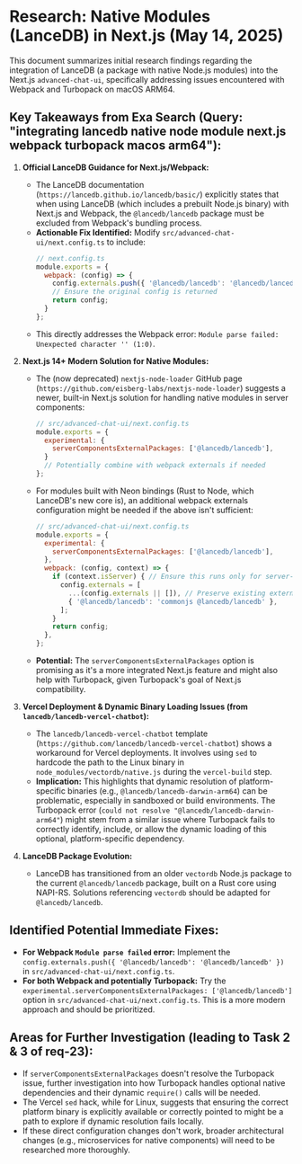 # Research: Native Modules (LanceDB) in Next.js (May 14, 2025)

This document summarizes initial research findings regarding the integration of LanceDB (a package with native Node.js modules) into the Next.js `advanced-chat-ui`, specifically addressing issues encountered with Webpack and Turbopack on macOS ARM64.

## Key Takeaways from Exa Search (Query: "integrating lancedb native node module next.js webpack turbopack macos arm64"):

1.  **Official LanceDB Guidance for Next.js/Webpack:**
    *   The LanceDB documentation (`https://lancedb.github.io/lancedb/basic/`) explicitly states that when using LanceDB (which includes a prebuilt Node.js binary) with Next.js and Webpack, the `@lancedb/lancedb` package must be excluded from Webpack's bundling process.
    *   **Actionable Fix Identified:** Modify `src/advanced-chat-ui/next.config.ts` to include:
        ```javascript
        // next.config.ts
        module.exports = {
          webpack: (config) => {
            config.externals.push({ '@lancedb/lancedb': '@lancedb/lancedb' });
            // Ensure the original config is returned
            return config;
          }
        };
        ```
    *   This directly addresses the Webpack error: `Module parse failed: Unexpected character '' (1:0)`.

2.  **Next.js 14+ Modern Solution for Native Modules:**
    *   The (now deprecated) `nextjs-node-loader` GitHub page (`https://github.com/eisberg-labs/nextjs-node-loader`) suggests a newer, built-in Next.js solution for handling native modules in server components:
        ```javascript
        // src/advanced-chat-ui/next.config.ts
        module.exports = {
          experimental: {
            serverComponentsExternalPackages: ['@lancedb/lancedb'],
          }
          // Potentially combine with webpack externals if needed
        };
        ```
    *   For modules built with Neon bindings (Rust to Node, which LanceDB's new core is), an additional webpack externals configuration might be needed if the above isn't sufficient:
        ```javascript
        // src/advanced-chat-ui/next.config.ts
        module.exports = {
          experimental: {
            serverComponentsExternalPackages: ['@lancedb/lancedb'],
          },
          webpack: (config, context) => {
            if (context.isServer) { // Ensure this runs only for server-side bundle
              config.externals = [
                ...(config.externals || []), // Preserve existing externals
                { '@lancedb/lancedb': 'commonjs @lancedb/lancedb' },
              ];
            }
            return config;
          },
        };
        ```
    *   **Potential:** The `serverComponentsExternalPackages` option is promising as it's a more integrated Next.js feature and might also help with Turbopack, given Turbopack's goal of Next.js compatibility.

3.  **Vercel Deployment & Dynamic Binary Loading Issues (from `lancedb/lancedb-vercel-chatbot`):**
    *   The `lancedb/lancedb-vercel-chatbot` template (`https://github.com/lancedb/lancedb-vercel-chatbot`) shows a workaround for Vercel deployments. It involves using `sed` to hardcode the path to the Linux binary in `node_modules/vectordb/native.js` during the `vercel-build` step.
    *   **Implication:** This highlights that dynamic resolution of platform-specific binaries (e.g., `@lancedb/lancedb-darwin-arm64`) can be problematic, especially in sandboxed or build environments. The Turbopack error (`could not resolve "@lancedb/lancedb-darwin-arm64"`) might stem from a similar issue where Turbopack fails to correctly identify, include, or allow the dynamic loading of this optional, platform-specific dependency.

4.  **LanceDB Package Evolution:**
    *   LanceDB has transitioned from an older `vectordb` Node.js package to the current `@lancedb/lancedb` package, built on a Rust core using NAPI-RS. Solutions referencing `vectordb` should be adapted for `@lancedb/lancedb`.

## Identified Potential Immediate Fixes:

*   **For Webpack `Module parse failed` error:** Implement the `config.externals.push({ '@lancedb/lancedb': '@lancedb/lancedb' })` in `src/advanced-chat-ui/next.config.ts`.
*   **For both Webpack and potentially Turbopack:** Try the `experimental.serverComponentsExternalPackages: ['@lancedb/lancedb']` option in `src/advanced-chat-ui/next.config.ts`. This is a more modern approach and should be prioritized.

## Areas for Further Investigation (leading to Task 2 & 3 of req-23):

*   If `serverComponentsExternalPackages` doesn't resolve the Turbopack issue, further investigation into how Turbopack handles optional native dependencies and their dynamic `require()` calls will be needed.
*   The Vercel `sed` hack, while for Linux, suggests that ensuring the correct platform binary is explicitly available or correctly pointed to might be a path to explore if dynamic resolution fails locally.
*   If these direct configuration changes don't work, broader architectural changes (e.g., microservices for native components) will need to be researched more thoroughly.
